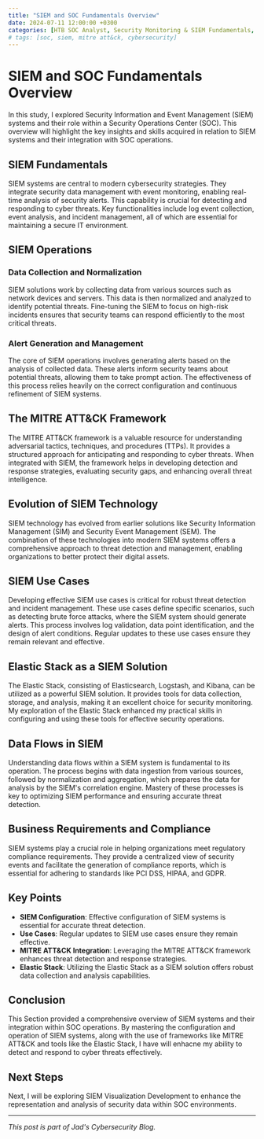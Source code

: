 ```yaml
---
title: "SIEM and SOC Fundamentals Overview"
date: 2024-07-11 12:00:00 +0300
categories: [HTB SOC Analyst, Security Monitoring & SIEM Fundamentals, SIEM & SOC Fundamentals]
# tags: [soc, siem, mitre att&ck, cybersecurity]
---
```


# SIEM and SOC Fundamentals Overview

In this study, I explored Security Information and Event Management (SIEM) systems and their role within a Security Operations Center (SOC). This overview will highlight the key insights and skills acquired in relation to SIEM systems and their integration with SOC operations.

## SIEM Fundamentals

SIEM systems are central to modern cybersecurity strategies. They integrate security data management with event monitoring, enabling real-time analysis of security alerts. This capability is crucial for detecting and responding to cyber threats. Key functionalities include log event collection, event analysis, and incident management, all of which are essential for maintaining a secure IT environment.

## SIEM Operations

### Data Collection and Normalization
SIEM solutions work by collecting data from various sources such as network devices and servers. This data is then normalized and analyzed to identify potential threats. Fine-tuning the SIEM to focus on high-risk incidents ensures that security teams can respond efficiently to the most critical threats.

### Alert Generation and Management
The core of SIEM operations involves generating alerts based on the analysis of collected data. These alerts inform security teams about potential threats, allowing them to take prompt action. The effectiveness of this process relies heavily on the correct configuration and continuous refinement of SIEM systems.

## The MITRE ATT&CK Framework

The MITRE ATT&CK framework is a valuable resource for understanding adversarial tactics, techniques, and procedures (TTPs). It provides a structured approach for anticipating and responding to cyber threats. When integrated with SIEM, the framework helps in developing detection and response strategies, evaluating security gaps, and enhancing overall threat intelligence.

## Evolution of SIEM Technology

SIEM technology has evolved from earlier solutions like Security Information Management (SIM) and Security Event Management (SEM). The combination of these technologies into modern SIEM systems offers a comprehensive approach to threat detection and management, enabling organizations to better protect their digital assets.

## SIEM Use Cases

Developing effective SIEM use cases is critical for robust threat detection and incident management. These use cases define specific scenarios, such as detecting brute force attacks, where the SIEM system should generate alerts. This process involves log validation, data point identification, and the design of alert conditions. Regular updates to these use cases ensure they remain relevant and effective.

## Elastic Stack as a SIEM Solution

The Elastic Stack, consisting of Elasticsearch, Logstash, and Kibana, can be utilized as a powerful SIEM solution. It provides tools for data collection, storage, and analysis, making it an excellent choice for security monitoring. My exploration of the Elastic Stack enhanced my practical skills in configuring and using these tools for effective security operations.

## Data Flows in SIEM

Understanding data flows within a SIEM system is fundamental to its operation. The process begins with data ingestion from various sources, followed by normalization and aggregation, which prepares the data for analysis by the SIEM's correlation engine. Mastery of these processes is key to optimizing SIEM performance and ensuring accurate threat detection.

## Business Requirements and Compliance

SIEM systems play a crucial role in helping organizations meet regulatory compliance requirements. They provide a centralized view of security events and facilitate the generation of compliance reports, which is essential for adhering to standards like PCI DSS, HIPAA, and GDPR.

## Key Points

- **SIEM Configuration**: Effective configuration of SIEM systems is essential for accurate threat detection.
- **Use Cases**: Regular updates to SIEM use cases ensure they remain effective.
- **MITRE ATT&CK Integration**: Leveraging the MITRE ATT&CK framework enhances threat detection and response strategies.
- **Elastic Stack**: Utilizing the Elastic Stack as a SIEM solution offers robust data collection and analysis capabilities.

## Conclusion

This Section provided a comprehensive overview of SIEM systems and their integration within SOC operations. By mastering the configuration and operation of SIEM systems, along with the use of frameworks like MITRE ATT&CK and tools like the Elastic Stack, I have will enhacne my ability to detect and respond to cyber threats effectively.


## Next Steps

Next, I will be exploring SIEM Visualization Development to enhance the representation and analysis of security data within SOC environments.

---

_This post is part of Jad's Cybersecurity Blog._
